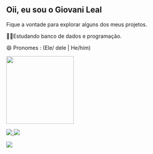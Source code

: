 ## Oii, eu sou o Giovani Leal  
Fique a vontade para explorar alguns dos meus projetos. 

👨‍💻Estudando banco de dados e programação. 

😄 Pronomes : (Ele/ dele | He/him) 


<div style="display: inline_block">
  <a href="https://github.com/GiovaniLeal">
  <img height="180em" src="https://github-readme-stats.vercel.app/api?username=GiovaniLeal&show_icons=true&theme=tokyonight&include_all_commits=true&count_private=true"/>
 </div>

<div> 

<a href = "mailto:giovaniandradeleal@gmail.com"><img src="https://img.shields.io/badge/Gmail-D14836?style=for-the-badge&logo=gmail&logoColor=white" />
 <a href="https://www.linkedin.com/in/giovani-leal-21765a211/" target="_blank"> <img src="https://img.shields.io/badge/LinkedIn-0077B5?style=for-the-badge&logo=linkedin&logoColor=white" />


<img src= "https://media2.giphy.com/media/I38qmkMXsMOFKsuer9/giphy.gif?cid=ecf05e47gh7c5trrq3s7pz0req7wsgxbkqszduaa6kxvedds&rid=giphy.gif&ct=g"/> 

</div>
